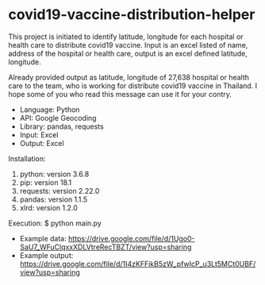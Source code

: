 # covid19-vaccine-distribution-helper

This project is initiated to identify latitude, longitude for each hospital or health care to distribute covid19 vaccine.
Input is an excel listed of name, address of the hospital or health care, output is an excel defined latitude, longitude.

Already provided output as latitude, longitude of 27,638 hospital or health care to the team, who is working for distribute covid19 vaccine in Thailand. I hope some of you who read this message can use it for your contry.

- Language: Python
- API: Google Geocoding
- Library: pandas, requests
- Input: Excel
- Output: Excel

Installation:
1. python: version 3.6.8
2. pip: version 18.1
3. requests: version 2.22.0
4. pandas: version 1.1.5
5. xlrd: version 1.2.0

Execution:
$ python main.py

- Example data: https://drive.google.com/file/d/1Ugo0-SaU7_WFuClqxxXDLVtreRecTBZT/view?usp=sharing
- Example output: https://drive.google.com/file/d/1I4zKFFikB5zW_pfwIcP_u3Lt5MCt0UBF/view?usp=sharing
